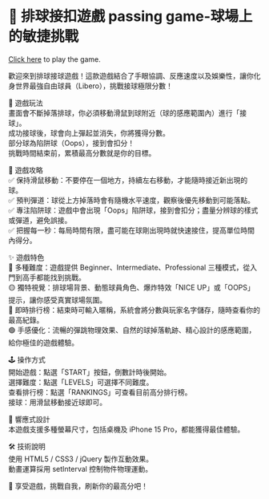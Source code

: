 # 🏐 排球接扣遊戲 passing game-球場上的敏捷挑戰
[Click here](<https://jlo-1992.github.io/passing-game/volleyball.html>) to play the game.

歡迎來到排球接球遊戲！這款遊戲結合了手眼協調、反應速度以及娛樂性，讓你化身世界最強自由球員（Libero），挑戰接球極限分數！  

🚀 遊戲玩法  
畫面會不斷掉落排球，你必須移動滑鼠到球附近（球的感應範圍內）進行「接球」。  
成功接球後，球會向上彈起並消失，你將獲得分數。  
部分球為陷阱球（Oops），接到會扣分！  
挑戰時間結束前，累積最高分數就是你的目標。    
 
🎯 遊戲攻略  
✅ 保持滑鼠移動：不要停在一個地方，持續左右移動，才能隨時接近新出現的球。  
✅ 預判彈道：球從上方掉落時會有隨機水平速度，觀察後優先移動到可能落點。  
✅ 專注陷阱球：遊戲中會出現「Oops」陷阱球，接到會扣分；盡量分辨球的樣式或彈道，避免誤接。  
✅ 把握每一秒：每局時間有限，盡可能在球剛出現時就快速接住，提高單位時間內得分。  

✨ 遊戲特色  
🔵 多種難度：遊戲提供 Beginner、Intermediate、Professional 三種模式，從入門到高手都能找到挑戰。  
🟡 獨特視覺：排球場背景、動態球員角色、爆炸特效「NICE UP」或「OOPS」提示，讓你感受真實球場氛圍。  
🔴 即時排行榜：結束時可輸入暱稱，系統會將分數與玩家名字儲存，隨時查看你的最高紀錄。  
🟢 手感優化：流暢的彈跳物理效果、自然的球掉落軌跡、精心設計的感應範圍，給你極佳的遊戲體驗。  

🕹️ 操作方式  
開始遊戲：點選「START」按鈕，倒數計時後開始。  
選擇難度：點選「LEVELS」可選擇不同難度。  
查看排行榜：點選「RANKINGS」可查看目前高分排行榜。  
接球：用滑鼠移動接近球即可。  

📱 響應式設計  
本遊戲支援多種螢幕尺寸，包括桌機及 iPhone 15 Pro，都能獲得最佳體驗。  

🛠️ 技術說明  
使用 HTML5 / CSS3 / jQuery 製作互動效果。  
動畫運算採用 setInterval 控制物件物理運動。  

🎉 享受遊戲，挑戰自我，刷新你的最高分吧！  


